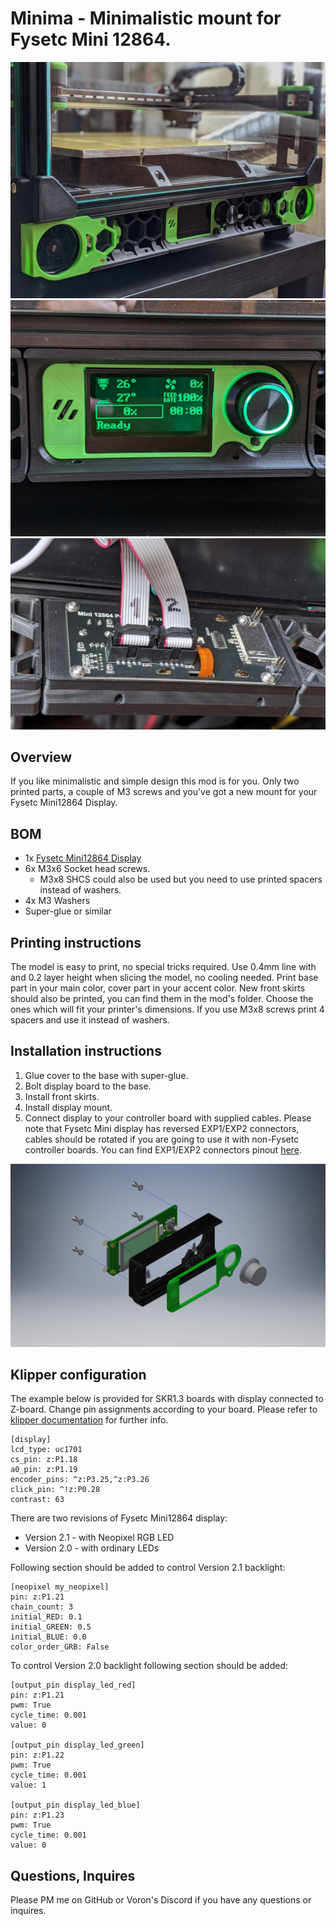 # Minima - Minimalistic mount for Fysetc Mini 12864.
![Installed](img/installed.jpg)
![Front View](img/front.jpg)
![Back View](img/back.jpg)

## Overview
If you like minimalistic and simple design this mod is for you. Only two printed parts, a couple of M3 screws and you've got a new mount for your Fysetc Mini12864 Display. 

## BOM
* 1x [Fysetc Mini12864 Display](https://www.aliexpress.com/item/32972382466.html)
* 6x M3x6 Socket head screws. 
  * M3x8 SHCS could also be used but you need to use printed spacers instead of washers.
* 4x M3 Washers
* Super-glue or similar

## Printing instructions
The model is easy to print, no special tricks required. Use 0.4mm line with and 0.2 layer height when slicing the model, no cooling needed. Print base part in your main color, cover part in your accent color. New front skirts should also be printed, you can find them in the mod's folder. Choose the ones which will fit your printer's dimensions. If you use M3x8 screws print 4 spacers and use it instead of washers.

## Installation instructions
1. Glue cover to the base with super-glue.
2. Bolt display board to the base.
3. Install front skirts.
4. Install display mount.
5. Connect display to your controller board with supplied cables. Please note that Fysetc Mini display has reversed EXP1/EXP2 connectors, cables should be rotated if you are going to use it with non-Fysetc controller boards. You can find EXP1/EXP2 connectors pinout [here](https://wiki.fysetc.com/Mini12864_Panel/).

![Exploded View](img/explode.png)

## Klipper configuration
The example below is provided for SKR1.3 boards with display connected to Z-board. Change pin assignments according to your board. Please refer to [klipper documentation](https://github.com/KevinOConnor/klipper/blob/master/config/example-extras.cfg) for further info.
```
[display]
lcd_type: uc1701
cs_pin: z:P1.18
a0_pin: z:P1.19
encoder_pins: ^z:P3.25,^z:P3.26
click_pin: ^!z:P0.28
contrast: 63

```
There are two revisions of Fysetc Mini12864 display:
* Version 2.1 - with Neopixel RGB LED
* Version 2.0 - with ordinary LEDs

Following section should be added to control Version 2.1 backlight:
```
[neopixel my_neopixel]
pin: z:P1.21
chain_count: 3
initial_RED: 0.1
initial_GREEN: 0.5
initial_BLUE: 0.0
color_order_GRB: False
```
To control  Version 2.0 backlight following section should be added:
```
[output_pin display_led_red]
pin: z:P1.21
pwm: True
cycle_time: 0.001
value: 0

[output_pin display_led_green]
pin: z:P1.22
pwm: True
cycle_time: 0.001
value: 1

[output_pin display_led_blue]
pin: z:P1.23
pwm: True
cycle_time: 0.001
value: 0
```

## Questions, Inquires
Please PM me on GitHub or Voron's Discord if you have any questions or inquires.